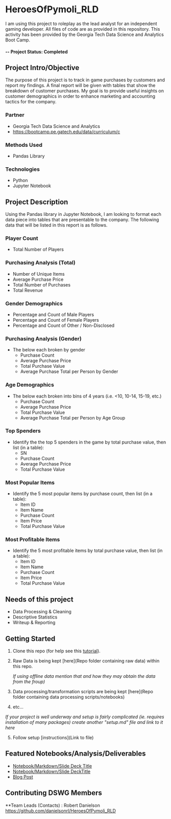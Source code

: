 # HeroesOfPymoli_RLD
I am using this project to roleplay as the lead analyst for an independent gaming developer.  All files of code are as provided in this repository.  This activity has been provided by the Georgia Tech Data Science and Analytics Boot Camp.

#### -- Project Status: Completed

## Project Intro/Objective
The purpose of this project is to track in game purchases by customers and report my findings.  A final report will be given with tables that show the breakdown of customer purchases.  My goal is to provide useful insights on customer demographics in order to enhance marketing and accounting tactics for the company.

### Partner
* Georgia Tech Data Science and Analytics
* https://bootcamp.pe.gatech.edu/data/curriculum/c

### Methods Used
* Pandas Library

### Technologies
* Python
* Jupyter Notebook

## Project Description
Using the Pandas library in Jupyter Notebook, I am looking to format each data piece into tables that are presentable to the company.  The following data that will be listed in this report is as follows.

### Player Count

* Total Number of Players

### Purchasing Analysis (Total)

* Number of Unique Items
* Average Purchase Price
* Total Number of Purchases
* Total Revenue

### Gender Demographics

* Percentage and Count of Male Players
* Percentage and Count of Female Players
* Percentage and Count of Other / Non-Disclosed

### Purchasing Analysis (Gender)

* The below each broken by gender
  * Purchase Count
  * Average Purchase Price
  * Total Purchase Value
  * Average Purchase Total per Person by Gender

### Age Demographics

* The below each broken into bins of 4 years (i.e. &lt;10, 10-14, 15-19, etc.)
  * Purchase Count
  * Average Purchase Price
  * Total Purchase Value
  * Average Purchase Total per Person by Age Group

### Top Spenders

* Identify the the top 5 spenders in the game by total purchase value, then list (in a table):
  * SN
  * Purchase Count
  * Average Purchase Price
  * Total Purchase Value

### Most Popular Items

* Identify the 5 most popular items by purchase count, then list (in a table):
  * Item ID
  * Item Name
  * Purchase Count
  * Item Price
  * Total Purchase Value

### Most Profitable Items

* Identify the 5 most profitable items by total purchase value, then list (in a table):
  * Item ID
  * Item Name
  * Purchase Count
  * Item Price
  * Total Purchase Value


## Needs of this project
- Data Processing & Cleaning
- Descriptive Statistics
- Writeup & Reporting

## Getting Started

1. Clone this repo (for help see this [tutorial](https://help.github.com/articles/cloning-a-repository/)).
2. Raw Data is being kept [here](Repo folder containing raw data) within this repo.

    *If using offline data mention that and how they may obtain the data from the froup)*
    
3. Data processing/transformation scripts are being kept [here](Repo folder containing data processing scripts/notebooks)
4. etc...

*If your project is well underway and setup is fairly complicated (ie. requires installation of many packages) create another "setup.md" file and link to it here*  

5. Follow setup [instructions](Link to file)

## Featured Notebooks/Analysis/Deliverables
* [Notebook/Markdown/Slide Deck Title](link)
* [Notebook/Markdown/Slide DeckTitle](link)
* [Blog Post](link)


## Contributing DSWG Members

**Team Leads (Contacts) : Robert Danielson 
https://github.com/danielsonrl/HeroesOfPymoli_RLD

